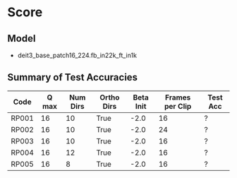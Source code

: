 # Score

## Model

- deit3_base_patch16_224.fb_in22k_ft_in1k

## Summary of Test Accuracies

| Code | Q max | Num Dirs | Ortho Dirs | Beta Init | Frames per Clip | Test Acc |
|---|---|---|---|---|---|---|
| RP001 | 16 | 10 | True | -2.0 | 16 | ? |
| RP002 | 16 | 10 | True | -2.0 | 24 | ? |
| RP003 | 16 | 10 | True | -2.0 | 16 | ? |
| RP004 | 16 | 12 | True | -2.0 | 16 | ? |
| RP005 | 16 | 8 | True | -2.0 | 16 | ? |
